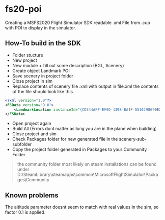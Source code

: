 # fs20-poi
Creating a MSFS2020 Flight Simulator SDK readable .xml File from .cup with POI to display in the simulator.
## How-To build in the SDK
- Folder stucture
- New project
- New module + fill out some description (BGL, Scenery)
- Create object Landmark POI
- Save scenery in project folder
- Close project in sim
- Replace contents of scenery file .xml with output in file.xml
the contents of the file should look like this
```xml
<?xml version="1.0"?>
<FSData version="9.0">
	<LandmarkLocation instanceId="{CD544AFF-EF0D-4398-BA1F-5510298690E2}" type="POI" name="Zugspitzetest" lat="47.42111976520967" lon="10.98492037240454" alt="2913.99726566113532"/>
</FSData>
```
- Open project again
- Build All (Errors dont matter as long you are in the plane when building)
- Close project and sim
- Check Packages folder for new generated file in the scenery-sub-subfolder
- Copy the project folder generated in Packages to your Community Folder
> the community folder most likely on steam installations can be found under D:\SteamLibrary\steamapps\common\MicrosoftFlightSimulator\Packages\Community

## Known problems
The altitude parameter doesnt seem to match with real values in the sim, so factor 0.1 is applied.

